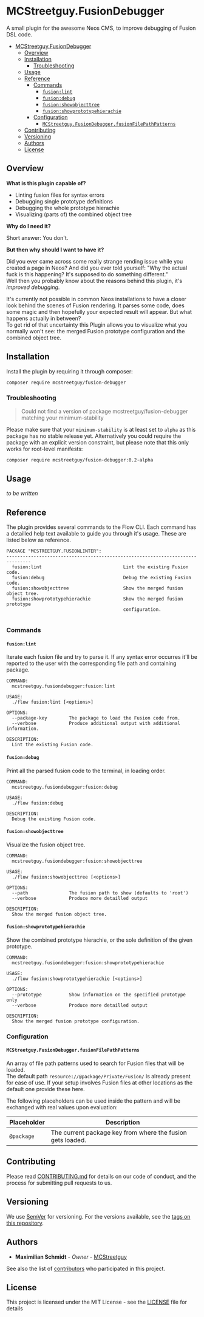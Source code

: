 # MCStreetguy.FusionDebugger

A small plugin for the awesome Neos CMS, to improve debugging of Fusion DSL code.

- [MCStreetguy.FusionDebugger](#mcstreetguyfusiondebugger)
  - [Overview](#overview)
  - [Installation](#installation)
    - [Troubleshooting](#troubleshooting)
  - [Usage](#usage)
  - [Reference](#reference)
    - [Commands](#commands)
      - [`fusion:lint`](#fusionlint)
      - [`fusion:debug`](#fusiondebug)
      - [`fusion:showobjecttree`](#fusionshowobjecttree)
      - [`fusion:showprototypehierachie`](#fusionshowprototypehierachie)
    - [Configuration](#configuration)
      - [`MCStreetguy.FusionDebugger.fusionFilePathPatterns`](#mcstreetguyfusiondebuggerfusionfilepathpatterns)
  - [Contributing](#contributing)
  - [Versioning](#versioning)
  - [Authors](#authors)
  - [License](#license)

## Overview

**What is this plugin capable of?**

- Linting fusion files for syntax errors
- Debugging single prototype definitions
- Debugging the whole prototype hierachie
- Visualizing (parts of) the combined object tree

**Why do I need it?**

Short answer: You don't.

**But then why should I want to have it?**

Did you ever came across some really strange rending issue while you created a page in Neos?
And did you ever told yourself: "Why the actual fuck is this happening? It's supposed to do something different."  
Well then you probably know about the reasons behind this plugin, it's _improved debugging_.

It's currently not possible in common Neos installations to have a closer look behind the scenes of Fusion rendering. It parses some code, does some magic and then hopefully your expected result will appear.
But what happens actually in between?  
To get rid of that uncertainty this Plugin allows you to visualize what you normally won't see: the merged Fusion prototype configuration and the combined object tree.

## Installation

Install the plugin by requiring it through composer:

``` bash
composer require mcstreetguy/fusion-debugger
```

### Troubleshooting

> Could not find a version of package mcstreetguy/fusion-debugger matching your minimum-stability

Please make sure that your `minimum-stability` is at least set to `alpha` as this package has no stable release yet.
Alternatively you could require the package with an explicit version constraint, but please note that this only works for root-level manifests:

``` bash
composer require mcstreetguy/fusion-debugger:0.2-alpha
```

## Usage

_to be written_

## Reference

The plugin provides several commands to the Flow CLI.
Each command has a detailled help text available to guide you through it's usage.
These are listed below as reference.

``` plain
PACKAGE "MCSTREETGUY.FUSIONLINTER":
-------------------------------------------------------------------------------
  fusion:lint                              Lint the existing Fusion code.
  fusion:debug                             Debug the existing Fusion code.
  fusion:showobjecttree                    Show the merged fusion object tree.
  fusion:showprototypehierachie            Show the merged fusion prototype
                                           configuration.


```

### Commands

#### `fusion:lint`

Iterate each fusion file and try to parse it. If any syntax error occurres it'll be reported to the user with the corresponding file path and containing package.

``` plain
COMMAND:
  mcstreetguy.fusiondebugger:fusion:lint

USAGE:
  ./flow fusion:lint [<options>]

OPTIONS:
  --package-key        The package to load the Fusion code from.
  --verbose            Produce additional output with additional information.

DESCRIPTION:
  Lint the existing Fusion code.
```

#### `fusion:debug`

Print all the parsed fusion code to the terminal, in loading order.

``` plain
COMMAND:
  mcstreetguy.fusiondebugger:fusion:debug

USAGE:
  ./flow fusion:debug

DESCRIPTION:
  Debug the existing Fusion code.
```

#### `fusion:showobjecttree`

Visualize the fusion object tree.

``` plain
COMMAND:
  mcstreetguy.fusiondebugger:fusion:showobjecttree

USAGE:
  ./flow fusion:showobjecttree [<options>]

OPTIONS:
  --path               The fusion path to show (defaults to 'root')
  --verbose            Produce more detailled output

DESCRIPTION:
  Show the merged fusion object tree.
```

#### `fusion:showprototypehierachie`

Show the combined prototype hierachie, or the sole definition of the given prototype.

``` plain
COMMAND:
  mcstreetguy.fusiondebugger:fusion:showprototypehierachie

USAGE:
  ./flow fusion:showprototypehierachie [<options>]

OPTIONS:
  --prototype          Show information on the specified prototype only
  --verbose            Produce more detailled output

DESCRIPTION:
  Show the merged fusion prototype configuration.
```

### Configuration

#### `MCStreetguy.FusionDebugger.fusionFilePathPatterns`

An array of file path patterns used to search for Fusion files that will be loaded.  
The default path `resource://@package/Private/Fusion/` is already present for ease of use.
If your setup involves Fusion files at other locations as the default one provide these here.

The following placeholders can be used inside the pattern and will be exchanged with real values upon evaluation:

| **Placeholder** | **Description** |
|-----------------|------------------------------------------------------------|
| `@package` | The current package key from where the fusion gets loaded. |

## Contributing

Please read [CONTRIBUTING.md](CONTRIBUTING.md) for details on our code of conduct, and the process for submitting pull requests to us.

## Versioning

We use [SemVer](http://semver.org/) for versioning. For the versions available, see the [tags on this repository](https://github.com/MCStreetguy/fusion-debugger/tags). 

## Authors

* **Maximilian Schmidt** - _Owner_ - [MCStreetguy](https://github.com/MCStreetguy/)

See also the list of [contributors](https://github.com/MCStreetguy/fusion-debugger/contributors) who participated in this project.

## License

This project is licensed under the MIT License - see the [LICENSE](LICENSE) file for details
